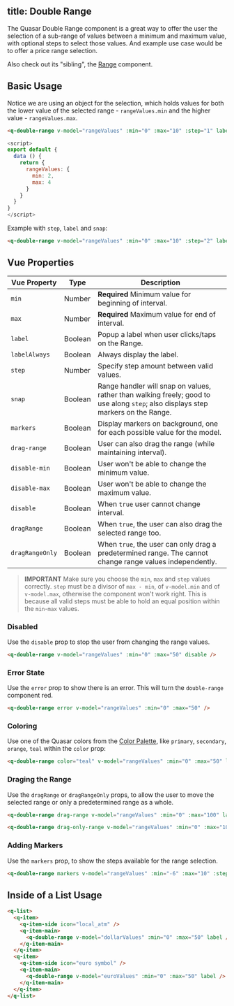 title: Double Range
---
The Quasar Double Range component is a great way to offer the user the selection of a sub-range of values between a minimum and maximum value, with optional steps to select those values. And example use case would be to offer a price range selection.

Also check out its "sibling", the [Range](/components/range.html) component.

<input type="hidden" data-fullpage-demo="form/range/double">

## Basic Usage

Notice we are using an object for the selection, which holds values for both the lower value of the selected range - `rangeValues.min` and the higher value - `rangeValues.max`.
``` html
<q-double-range v-model="rangeValues" :min="0" :max="10" :step="1" label snap>
```
```javascript
<script>
export default {
  data () {
    return {
      rangeValues: {
        min: 2,
        max: 4
      }
    }
  }
}
</script>
```

Example with `step`, `label` and `snap`:
``` html
<q-double-range v-model="rangeValues" :min="0" :max="10" :step="2" label snap />
```


## Vue Properties

| Vue Property | Type | Description |
| --- | --- | --- |
| `min` | Number | **Required** Minimum value for beginning of interval. |
| `max` | Number | **Required** Maximum value for end of interval. |
| `label` | Boolean | Popup a label when user clicks/taps on the Range. |
| `labelAlways` | Boolean | Always display the label. |
| `step` | Number | Specify step amount between valid values. |
| `snap` | Boolean | Range handler will snap on values, rather than walking freely; good to use along `step`; also displays step markers on the Range. |
| `markers` | Boolean | Display markers on background, one for each possible value for the model. |
| `drag-range` | Boolean | User can also drag the range (while maintaining interval). |
| `disable-min` | Boolean | User won't be able to change the minimum value. |
| `disable-max` | Boolean | User won't be able to change the maximum value. |
| `disable` | Boolean | When `true` user cannot change interval. |
| `dragRange` | Boolean | When `true`, the user can also drag the selected range too. |
| `dragRangeOnly` | Boolean | When `true`, the user can only drag a predetermined range. The cannot change range values independently. |

> **IMPORTANT**
> Make sure you choose the `min`, `max` and `step` values correctly. `step` must be a divisor of `max - min`, of `v-model.min` and of `v-model.max`, otherwise the component won't work right. This is because all valid steps must be able to hold an equal position within the `min`-`max` values.

### Disabled
Use the `disable` prop to stop the user from changing the range values.
``` html
<q-double-range v-model="rangeValues" :min="0" :max="50" disable />
```

### Error State
Use the `error` prop to show there is an error. This will turn the `double-range` component red.
``` html
<q-double-range error v-model="rangeValues" :min="0" :max="50" />
```

### Coloring
Use one of the Quasar colors from the [Color Palette](/components/color-palette.html), like `primary`, `secondary`, `orange`, `teal` within the `color` prop:

``` html
<q-double-range color="teal" v-model="rangeValues" :min="0" :max="50" label>
```

### Draging the Range
Use the `dragRange` or `dragRangeOnly` props, to allow the user to move the selected range or only a predetermined range as a whole.

``` html
<q-double-range drag-range v-model="rangeValues" :min="0" :max="100" label />

<q-double-range drag-only-range v-model="rangeValues" :min="0" :max="100" label />
```  

### Adding Markers
Use the `markers` prop, to show the steps available for the range selection. 
``` html
<q-double-range markers v-model="rangeValues" :min="-6" :max="10" :step="2" label snap  />
```

## Inside of a List Usage

``` html
<q-list>
  <q-item>
    <q-item-side icon="local_atm" />
    <q-item-main>
      <q-double-range v-model="dollarValues" :min="0" :max="50" label />
    </q-item-main>
  </q-item>
  <q-item>
    <q-item-side icon="euro symbol" />
    <q-item-main>
      <q-double-range v-model="euroValues" :min="0" :max="50" label />
    </q-item-main>
  </q-item>
</q-list>
```
